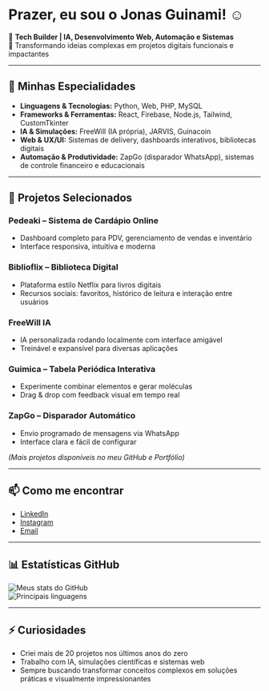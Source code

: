 # Prazer, eu sou o Jonas Guinami! ☺️

💼 **Tech Builder | IA, Desenvolvimento Web, Automação e Sistemas**  
🚀 Transformando ideias complexas em projetos digitais funcionais e impactantes  

---

## 🔹 Minhas Especialidades
- **Linguagens & Tecnologias:** Python, Web, PHP, MySQL  
- **Frameworks & Ferramentas:** React, Firebase, Node.js, Tailwind, CustomTkinter  
- **IA & Simulações:** FreeWill (IA própria), JARVIS, Guinacoin  
- **Web & UX/UI:** Sistemas de delivery, dashboards interativos, bibliotecas digitais  
- **Automação & Produtividade:** ZapGo (disparador WhatsApp), sistemas de controle financeiro e educacionais  

---

## 🌟 Projetos Selecionados

### **Pedeaki – Sistema de Cardápio Online**
- Dashboard completo para PDV, gerenciamento de vendas e inventário  
- Interface responsiva, intuitiva e moderna  

### **Biblioflix – Biblioteca Digital**
- Plataforma estilo Netflix para livros digitais  
- Recursos sociais: favoritos, histórico de leitura e interação entre usuários  

### **FreeWill IA**
- IA personalizada rodando localmente com interface amigável  
- Treinável e expansível para diversas aplicações  

### **Guimica – Tabela Periódica Interativa**
- Experimente combinar elementos e gerar moléculas  
- Drag & drop com feedback visual em tempo real  

### **ZapGo – Disparador Automático**
- Envio programado de mensagens via WhatsApp  
- Interface clara e fácil de configurar  

*(Mais projetos disponíveis no meu GitHub e Portfólio)*

---

## 📫 Como me encontrar
- [LinkedIn](https://www.linkedin.com/in/jonas-guinami-709038241/)  
- [Instagram](https://www.instagram.com/guinamijonas/)  
- [Email](mailto:guinamijonas@email.com)  

---

## 📊 Estatísticas GitHub
![Meus stats do GitHub](https://github-readme-stats.vercel.app/api?username=jonasguinami&show_icons=true&theme=radical)  
![Principais linguagens](https://github-readme-stats.vercel.app/api/top-langs/?username=jonasguinami&layout=compact&theme=radical)


---

## ⚡ Curiosidades
- Criei mais de 20 projetos nos últimos anos do zero 
- Trabalho com IA, simulações científicas e sistemas web  
- Sempre buscando transformar conceitos complexos em soluções práticas e visualmente impressionantes

